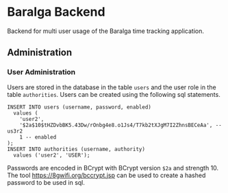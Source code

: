 # Baralga Backend

Backend for multi user usage of the Baralga time tracking application.

## Administration

### User Administration
Users are stored in the database in the table `users` and the user role in the table `authorities`.  Users can be 
created using the following sql statements.

```mysql-sql
INSERT INTO users (username, password, enabled)
  values (
    'user2',
    '$2a$10$tHZDvbBK5.43Dw/rOnbg4e8.o1Js4/T7kb2tXJgM7I2ZhnsBECeAa', -- us3r2
    1 -- enabled
);
INSERT INTO authorities (username, authority)
  values ('user2', 'USER');
```

Passwords are encoded in BCrypt with BCrypt version `$2a` and strength 10. The tool https://8gwifi.org/bccrypt.jsp
can be used to create a hashed password to be used in sql.
                         
